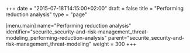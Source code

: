 +++
date = "2015-07-18T14:15:00+02:00"
draft = false
title = "Performing reduction analysis"
type = "page"

[menu.main]
name="Performing reduction analysis"
identifier="securite_security-and-risk-management_threat-modeling_performing-reduction-analysis"
parent="securite_security-and-risk-management_threat-modeling"
weight = 300
+++